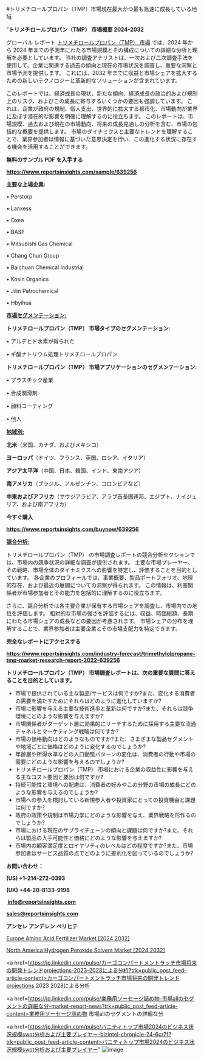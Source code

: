 #トリメチロールプロパン（TMP）市場現在最大かつ最も急速に成長している地域

"<strong>トリメチロールプロパン（TMP） 市場概要 2024-2032</strong>

グローバル レポート <a href=https://www.reportsinsights.com/sample/639256>トリメチロールプロパン（TMP） 市場</a> では、2024 年から 2024 年までの予測年にわたる市場規模とその構成についての詳細な分析と理解を必要としています。 当社の調査アナリストは、一次および二次調査手法を使用して、企業に関連する過去の傾向と現在の市場状況を調査し、重要な洞察と市場予測を提供します。 これには、2032 年までに収益と市場シェアを拡大​​するための新しいテクノロジーと革新的なソリューションが含まれています。

このレポートでは、経済成長の現状、新たな傾向、経済成長の政治的および規制上のリスク、およびこの成長に寄与するいくつかの要因も強調しています。 これは、企業が政府の規制、個人支出、世界的に拡大する都市化、市場動向が業界に及ぼす潜在的な影響を明確に理解するのに役立ちます。 このレポートは、市場規模、過去および現在の市場動向、将来の成長見通しの分析を含む、市場の包括的な概要を提供します。 市場のダイナミクスと主要なトレンドを理解することで、業界参加者は情報に基づいた意思決定を行い、この進化する状況に存在する機会を活用することができます。

<strong><b>無料のサンプル PDF を入手する</b></strong>

<a href=https://www.reportsinsights.com/sample/639256><strong><u>https://www.reportsinsights.com/sample/639256</u></strong></a>

<strong>主要な上場企業:</strong>

• Perstorp

• Lanxess

• Oxea

• BASF

• Mitsubishi Gas Chemical

• Chang Chun Group

• Baichuan Chemical Industrial

• Kosin Organics

• Jilin Petrochemical

• Hbyihua

<strong><u>市場セグメンテーション</u></strong><strong><u>:</u></strong>

<strong>トリメチロールプロパン（TMP） 市場タイプのセグメンテーション:</strong>

• アルデヒド水素が得られた

• ギ酸ナトリウム処理トリメチロールプロパン

<strong>トリメチロールプロパン（TMP） 市場アプリケーションのセグメンテーション:</strong>

• プラスチック産業

• 合成潤滑剤

• 顔料コーティング

• 他人

<strong><u>地域別</u></strong><strong><u>:</u></strong>

<strong>北米</strong>（米国、カナダ、およびメキシコ）

<strong>ヨーロッパ</strong>（ドイツ、フランス、英国、ロシア、イタリア）

<strong>アジア太平洋</strong>（中国、日本、韓国、インド、東南アジア）

<strong>南アメリカ</strong>（ブラジル、アルゼンチン、コロンビアなど）

<strong>中東およびアフリカ</strong>（サウジアラビア、アラブ首長国連邦、エジプト、ナイジェリア、および南アフリカ）

<strong>今すぐ購入</strong>

<a href=https://www.reportsinsights.com/buynow/639256><strong><u>https://www.reportsinsights.com/buynow/639256</u></strong></a>

<strong><u>競合分析:</u></strong>

トリメチロールプロパン（TMP） の市場調査レポートの競合分析セクションでは、市場内の競争状況の詳細な調査が提供されます。 主要な市場プレーヤー、その戦略、市場全体のダイナミクスへの影響を特定し、評価することを目的としています。 各企業のプロフィールでは、事業概要、製品ポートフォリオ、地理的存在、および最近の展開についての洞察が得られます。 この情報は、利害関係者が市場参加者とその能力を包括的に理解するのに役立ちます。

さらに、競合分析では各主要企業が保有する市場シェアを調査し、市場内での地位を評価します。 相対的な市場の強さを評価するには、収益、時価総額、長期にわたる市場シェアの成長などの要因が考慮されます。 市場シェアの分布を理解することで、業界参加者は主要企業とその市場支配力を特定できます。

<strong>完全なレポートにアクセスする</strong>

<a href=https://www.reportsinsights.com/industry-forecast/trimethylolpropane-tmp-market-research-report-2022-639256><strong><u><b>https://www.reportsinsights.com/industry-forecast/trimethylolpropane-tmp-market-research-report-2022-639256</b></u></strong></a>

<strong><b>トリメチロールプロパン（TMP） 市場調査レポートは、次の重要な質問に答えることを目的としています。</b></strong>
<ul>
  <li>市場で提供されている主な製品/サービスは何ですか?また、変化する消費者の需要を満たすためにそれらはどのように進化していますか?</li>
  <li>市場に影響を与える主要な技術進歩と革新は何ですか?また、それらは競争環境にどのような影響を与えますか?</li>
  <li>市場関係者がターゲット層に効果的にリーチするために採用する主要な流通チャネルとマーケティング戦略は何ですか?</li>
  <li>市場の価格動向はどのようなものですか?また、さまざまな製品セグメントや地域ごとに価格はどのように変化するのでしょうか?</li>
  <li>年齢層や所得水準などの人口動態パターンの変化は、消費者の行動や市場の需要にどのような影響を与えるのでしょうか?</li>
  <li>トリメチロールプロパン（TMP） 市場における企業の収益性に影響を与える主なコスト要因と要因は何ですか?</li>
  <li>持続可能性と環境への配慮は、消費者の好みやこの分野の市場の成長にどのような影響を与えるのでしょうか?</li>
  <li>市場への参入を検討している新規参入者や投資家にとっての投資機会と課題は何ですか?</li>
  <li>政府の政策や規制は市場力学にどのような影響を与え、業界戦略を形作るのでしょうか?</li>
  <li>市場における現在のサプライチェーンの傾向と課題は何ですか?また、それらは製品の入手可能性と価格にどのような影響を与えますか?</li>
  <li>市場内の顧客満足度とロイヤリティのレベルはどの程度ですか?また、市場参加者はサービス品質の点でどのように差別化を図っているのでしょうか?</li>
</ul>
<strong>お問い合わせ：</strong>

<strong>(US) +1-214-272-0393</strong>

<strong>(UK) +44-20-8133-9198</strong>

<strong> </strong><a href=info@reportsinsights.com><strong><u>info@reportsinsights.com</u></strong></a>

<a href=sales@reportsinsights.com><strong><u>sales@reportsinsights.com</u></strong></a>

<strong>アンセレ アンデレン ベリヒテ</strong>

<a href=https://www.linkedin.com/pulse/europe-amino-acid-fertilizer-markets-emerging-trends-cu2re/>Europe Amino Acid Fertilizer Market [2024 2032]</a>

<a href=https://www.linkedin.com/pulse/north-america-hydrogen-peroxide-solvent-market-rycgf/>North America Hydrogen Peroxide Solvent Market [2024 2032]</a>

<a href=https://jp.linkedin.com/pulse/カーゴコンパートメントラッチ市場将来の開発トレンドprojections-2023-2028による分析?trk=public_post_feed-article-content>カーゴコンパートメントラッチ市場将来の開発トレンドprojections 2023 2028による分析</a>

<a href=https://jp.linkedin.com/pulse/業務用ソーセージ詰め物-市場allのセグメントの詳細な分-market-report-news?trk=public_post_feed-article-content>業務用ソーセージ詰め物 市場allのセグメントの詳細な分</a>

<a href=https://jp.linkedin.com/pulse/バニティトップ市場2024のビジネス状況規模swot分析および主要プレイヤー-bizintel-chronicle-24-6cr7f?trk=public_post_feed-article-content>バニティトップ市場2024のビジネス状況規模swot分析および主要プレイヤー</a>"
![image](https://github.com/ahaan12367/RIMarket24/assets/158471582/4feaa3ce-fd8b-4c95-a218-74dbecd41a74)

